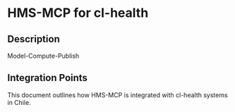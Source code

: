 # HMS-MCP for cl-health

## Description

Model-Compute-Publish

## Integration Points

This document outlines how HMS-MCP is integrated with cl-health systems in Chile.
